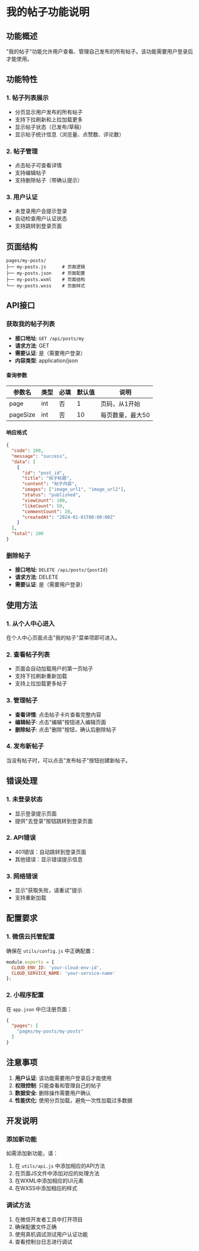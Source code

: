 # 我的帖子功能说明

## 功能概述

"我的帖子"功能允许用户查看、管理自己发布的所有帖子。该功能需要用户登录后才能使用。

## 功能特性

### 1. 帖子列表展示
- 分页显示用户发布的所有帖子
- 支持下拉刷新和上拉加载更多
- 显示帖子状态（已发布/草稿）
- 显示帖子统计信息（浏览量、点赞数、评论数）

### 2. 帖子管理
- 点击帖子可查看详情
- 支持编辑帖子
- 支持删除帖子（带确认提示）

### 3. 用户认证
- 未登录用户会提示登录
- 自动检查用户认证状态
- 支持跳转到登录页面

## 页面结构

```
pages/my-posts/
├── my-posts.js      # 页面逻辑
├── my-posts.json    # 页面配置
├── my-posts.wxml    # 页面结构
└── my-posts.wxss    # 页面样式
```

## API接口

### 获取我的帖子列表
- **接口地址**: `GET /api/posts/my`
- **请求方法**: GET
- **需要认证**: 是（需要用户登录）
- **内容类型**: application/json

#### 查询参数
| 参数名 | 类型 | 必填 | 默认值 | 说明 |
|--------|------|------|--------|------|
| page | int | 否 | 1 | 页码，从1开始 |
| pageSize | int | 否 | 10 | 每页数量，最大50 |

#### 响应格式
```json
{
  "code": 200,
  "message": "success",
  "data": [
    {
      "id": "post_id",
      "title": "帖子标题",
      "content": "帖子内容",
      "images": ["image_url1", "image_url2"],
      "status": "published",
      "viewCount": 100,
      "likeCount": 50,
      "commentCount": 20,
      "createdAt": "2024-01-01T00:00:00Z"
    }
  ],
  "total": 100
}
```

### 删除帖子
- **接口地址**: `DELETE /api/posts/{postId}`
- **请求方法**: DELETE
- **需要认证**: 是（需要用户登录）

## 使用方法

### 1. 从个人中心进入
在个人中心页面点击"我的帖子"菜单项即可进入。

### 2. 查看帖子列表
- 页面会自动加载用户的第一页帖子
- 支持下拉刷新重新加载
- 支持上拉加载更多帖子

### 3. 管理帖子
- **查看详情**: 点击帖子卡片查看完整内容
- **编辑帖子**: 点击"编辑"按钮进入编辑页面
- **删除帖子**: 点击"删除"按钮，确认后删除帖子

### 4. 发布新帖子
当没有帖子时，可以点击"发布帖子"按钮创建新帖子。

## 错误处理

### 1. 未登录状态
- 显示登录提示页面
- 提供"去登录"按钮跳转到登录页面

### 2. API错误
- 401错误：自动跳转到登录页面
- 其他错误：显示错误提示信息

### 3. 网络错误
- 显示"获取失败，请重试"提示
- 支持重新加载

## 配置要求

### 1. 微信云托管配置
确保在 `utils/config.js` 中正确配置：
```javascript
module.exports = {
  CLOUD_ENV_ID: 'your-cloud-env-id',
  CLOUD_SERVICE_NAME: 'your-service-name'
};
```

### 2. 小程序配置
在 `app.json` 中已注册页面：
```json
{
  "pages": [
    "pages/my-posts/my-posts"
  ]
}
```

## 注意事项

1. **用户认证**: 该功能需要用户登录后才能使用
2. **权限控制**: 只能查看和管理自己的帖子
3. **数据安全**: 删除操作需要用户确认
4. **性能优化**: 使用分页加载，避免一次性加载过多数据

## 开发说明

### 添加新功能
如需添加新功能，请：
1. 在 `utils/api.js` 中添加相应的API方法
2. 在页面JS文件中添加对应的处理方法
3. 在WXML中添加相应的UI元素
4. 在WXSS中添加相应的样式

### 调试方法
1. 在微信开发者工具中打开项目
2. 确保配置文件正确
3. 使用真机调试测试用户认证功能
4. 查看控制台日志进行调试
